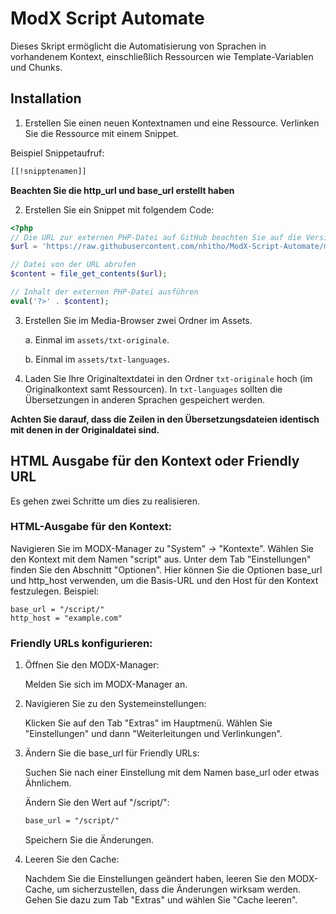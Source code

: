 # ModX Script Automate

Dieses Skript ermöglicht die Automatisierung von Sprachen in vorhandenem Kontext, einschließlich Ressourcen wie Template-Variablen und Chunks.

## Installation

1.  Erstellen Sie einen neuen Kontextnamen und eine Ressource. Verlinken Sie die Ressource mit einem Snippet.

  Beispiel Snippetaufruf:
```html
[[!snipptenamen]]
```
  **Beachten Sie die http_url und base_url erstellt haben**

2.  Erstellen Sie ein Snippet mit folgendem Code:
   
  ```php
  <?php
  // Die URL zur externen PHP-Datei auf GitHub beachten Sie auf die Versionsnummer
  $url = 'https://raw.githubusercontent.com/nhitho/ModX-Script-Automate/main/Automate-Content-v-01-alpha.php';

  // Datei von der URL abrufen
  $content = file_get_contents($url);

  // Inhalt der externen PHP-Datei ausführen
  eval('?>' . $content);

  ```

3.  Erstellen Sie im Media-Browser zwei Ordner im Assets.

    a. Einmal im `assets/txt-originale`.

    b. Einmal im `assets/txt-languages`.

4.  Laden Sie Ihre Originaltextdatei in den Ordner `txt-originale` hoch (im Originalkontext samt Ressourcen). In `txt-languages` sollten die Übersetzungen in anderen Sprachen gespeichert werden.

   **Achten Sie darauf, dass die Zeilen in den Übersetzungsdateien identisch mit denen in der Originaldatei sind.**

## HTML Ausgabe für den Kontext oder Friendly URL

  Es gehen zwei Schritte um dies zu realisieren.

### HTML-Ausgabe für den Kontext:

  Navigieren Sie im MODX-Manager zu "System" -> "Kontexte".
  Wählen Sie den Kontext mit dem Namen "script" aus.
  Unter dem Tab "Einstellungen" finden Sie den Abschnitt "Optionen".
  Hier können Sie die Optionen base_url und http_host verwenden, um die Basis-URL und den Host für den Kontext festzulegen.
  Beispiel:

  ```plaintext
  base_url = "/script/"
  http_host = "example.com"
  ```
### Friendly URLs konfigurieren:

1.  Öffnen Sie den MODX-Manager:

    Melden Sie sich im MODX-Manager an.
2.  Navigieren Sie zu den Systemeinstellungen:

    Klicken Sie auf den Tab "Extras" im Hauptmenü.
    Wählen Sie "Einstellungen" und dann "Weiterleitungen und Verlinkungen".
3.  Ändern Sie die base_url für Friendly URLs:

    Suchen Sie nach einer Einstellung mit dem Namen base_url oder etwas Ähnlichem.

    Ändern Sie den Wert auf "/script/":

    ```html
    base_url = "/script/"
    ```

    Speichern Sie die Änderungen.
  
4.  Leeren Sie den Cache:

    Nachdem Sie die Einstellungen geändert haben, leeren Sie den MODX-Cache, um sicherzustellen, dass die Änderungen wirksam werden.
    Gehen Sie dazu zum Tab "Extras" und wählen Sie "Cache leeren".
